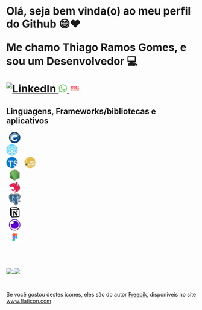 

<h1> Olá, seja bem vinda(o) ao meu perfil do Github 😄❤️

Me chamo Thiago Ramos Gomes, e sou um Desenvolvedor 💻


<a  href="https://www.linkedin.com/in/johnatadavi" >
    <img alt="LinkedIn" src="https://img.shields.io/badge/-LinkedIn-0077B5?style=flat-square&logo=Linkedin&logoColor=white">
</a>


<a href="https://api.whatsapp.com/send?phone=+5533988816913">
    <img alt="Whatsapp" width="22px" src="pngs/whatsapp.png">
</a>

<a href="">
    <img alt="Whatsapp" width="30px" height="22px" src="pngs/uri.png">
</a>
</h1>

##  Linguagens, Frameworks/bibliotecas e aplicativos

<code> <img alt="C++" width="30px" src="pngs/c.png"> </code>
<code> <img alt="React" width="30px" src="pngs/react.png"> </code>
<code> <img alt="Typescript" width="30px" src="pngs/typescript.png"> </code>
<code> <img alt="Javascript" width="30px" src="pngs/javascript.png"> </code>
<code> <img alt="Nodejs" width="30px" src="pngs/node.png"> </code>
<code> <img alt="Nestjs" width="30px" src="pngs/nest.svg"> </code>
<code> <img alt="Postgres" width="30px" src="pngs/postgres.png"> </code>
<code> <img alt="Notion" width="30px" src="pngs/Notion.png"> </code>
<code> <img alt="Insomnia" width="30px" src="pngs/insomnia.svg"> </code>
<code> <img alt="Figma" width="30px" src="pngs/figma.png"> </code>

</br>
</br>

<p aling="center">
<a href="https://github.com/ThiagoLD02">
    <img
      align="center"
      src="https://github-readme-stats.vercel.app/api/top-langs/?username=ThiagoLD02&theme=tokyonight&langs_count=6&layout=compact"
    />
</a> 
<a href="https://github.com/ThiagoLD02">
    <img
        align="center"
        height="165"
        src="https://github-readme-stats.vercel.app/api?username=ThiagoLD02&count_private=true&show_icons=true&custom_title=Github%20Status&theme=tokyonight&hide=stars,prs,issues,contribs"
    />
</a>
</p>

</br>

Se você gostou destes icones, eles são do autor <a href="https://www.freepik.com" title="Freepik">Freepik</a>, disponiveis no site <a href="https://www.flaticon.com/" title="Flaticon">www.flaticon.com</a></div>